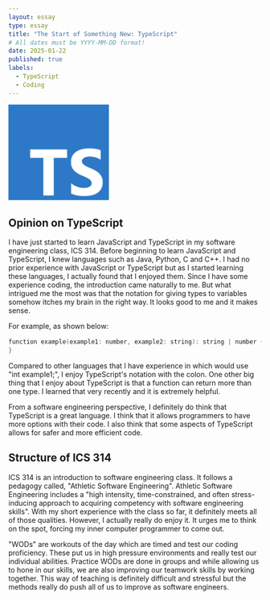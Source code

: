 ```yaml
---
layout: essay
type: essay
title: "The Start of Something New: TypeScript"
# All dates must be YYYY-MM-DD format!
date: 2025-01-22
published: true
labels:
  - TypeScript
  - Coding
---
```


<img width="200px" class="rounded float-start pe-4" src="../img/ts.png">

## Opinion on TypeScript

I have just started to learn JavaScript and TypeScript in my software engineering class, ICS 314. Before beginning to learn JavaScript and TypeScript, I knew languages such as Java, Python, C and C++. I had no prior experience with JavaScript or TypeScript but as I started learning these languages, I actually found that I enjoyed them. Since I have some experience coding, the introduction came naturally to me. But what intrigued me the most was that the notation for giving types to variables somehow itches my brain in the right way. It looks good to me and it makes sense. 

For example, as shown below:

```cpp
function example(example1: number, example2: string): string | number {
}
```

Compared to other languages that I have experience in which would use "int example1;", I enjoy TypeScript's notation with the colon. One other big thing that I enjoy about TypeScript is that a function can return more than one type. I learned that very recently and it is extremely helpful. 

From a software engineering perspective, I definitely do think that TypeScript is a great language. I think that it allows programmers to have more options with their code. I also think that some aspects of TypeScript allows for safer and more efficient code.

## Structure of ICS 314

ICS 314 is an introduction to software engineering class. It follows a pedagogy called, "Athletic Software Engineering". Athletic Software Engineering includes a "high intensity, time-constrained, and often stress-inducing approach to acquiring competency with software engineering skills". With my short experience with the class so far, it definitely meets all of those qualities. However, I actually really do enjoy it. It urges me to think on the spot, forcing my inner computer programmer to come out. 

"WODs" are workouts of the day which are timed and test our coding proficiency. These put us in high pressure environments and really test our individual abilities. Practice WODs are done in groups and while allowing us to hone in our skills, we are also improving our teamwork skills by working together. This way of teaching is definitely difficult and stressful but the methods really do push all of us to improve as software engineers.
